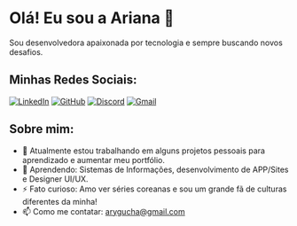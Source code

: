 # Olá! Eu sou a Ariana 👋

Sou desenvolvedora apaixonada por tecnologia e sempre buscando novos desafios.

## Minhas Redes Sociais:

[![LinkedIn](https://img.shields.io/badge/-LinkedIn-blue?style=flat-square&logo=LinkedIn&logoColor=white&logoWidth=40)](https://www.linkedin.com/in/ariana-nascimento-de-jesus-7754b599/)
[![GitHub](https://img.shields.io/badge/-GitHub-black?style=flat-square&logo=github&logoColor=white&logoWidth=30)](https://github.com/gucha36)
[![Discord](https://img.shields.io/badge/Discord-5865F2?style=flat-square&logo=discord&logoColor=white&logoWidth=30)](https://discord.com/users/1194991140106162317)
[![Gmail](https://img.shields.io/badge/Gmail-D14836?style=flat-square&logo=gmail&logoColor=white&logoWidth=30)](mailto:arygucha@gmail.com)



## Sobre mim:
- 🔭 Atualmente estou trabalhando em alguns projetos pessoais para aprendizado e aumentar meu portfólio.
- 🌱 Aprendendo: Sistemas de Informações, desenvolvimento de APP/Sites e Designer UI/UX.
- ⚡ Fato curioso: Amo ver séries coreanas e sou um grande fã de culturas diferentes da minha!
- 📫 Como me contatar: [arygucha@gmail.com](mailto:arygucha@gmail.com)
